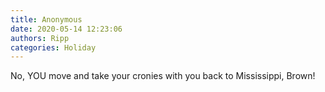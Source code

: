 ```yaml
---
title: Anonymous
date: 2020-05-14 12:23:06
authors: Ripp
categories: Holiday
---
```


 No,  YOU move and take your cronies with you back to Mississippi, Brown!
